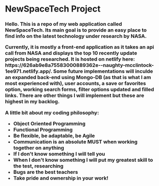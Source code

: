 # NewSpaceTech Project


<h3> 
  <p>Hello. This is a repo of my web application called NewSpaceTech. Its main goal is to provide an easy place to find info on the latest technology under research by NASA.
  </p>
  
  <p>
    Currently, it is mostly a front-end application as it takes an api call from NASA and displays the top 10 recently update projects being researched. It is hosted on netlify here: https://626ab9e8a75583000889362e--naughty-mcclintock-1ee971.netlify.app/. Some future implementations will inculde an expanded back-end using Mongo-DB (as that is what I am most experienced with), user accounts, a save or favorites option, working search forms, filter options updated and filled links. There are other things I will implement but these are highest in my backlog.
  </p>
  
  <p>
    <strong>A little bit about my coding philosophy:</strong> 
    <ul>
      <li>Object Oriented Programming</li>
      <li>Functional Programming</li>
      <li>Be flexible, be adaptable, be Agile</li>
      <li>Communication is an absolute <strong>MUST</strong> when working together on anything</li>
      <li>If I don't know something I will tell you</li>
      <li>When I don't know something I will put my greatest skill to the test, researching</li>
      <li>Bugs are the best teachers</li>
      <li>Take pride and ownership in your work!</li>
    </ul>
  </p>
  
</h3>
